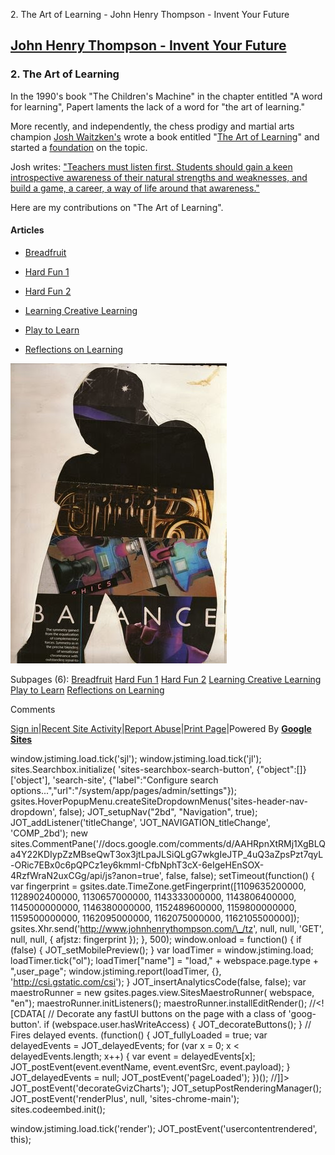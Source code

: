2\. The Art of Learning - John Henry Thompson - Invent Your Future 

[John Henry Thompson - Invent Your Future](index.html)
------------------------------------------------------

    

### 2\. The Art of Learning

In the 1990's book "The Children's Machine" in the chapter entitled "A word for learning", Papert laments the lack of a word for "the art of learning." 

  

More recently, and independently, the chess prodigy and martial arts champion [Josh Waitzken's](http://www.joshwaitzkin.com/) wrote a book entitled "[The Art of Learning](http://www.amazon.com/Art-Learning-Journey-Pursuit-Excellence/dp/0743277465/ref=ed_oe_p)" and started a [foundation](http://theartoflearningproject.org/educate/jw-foundation/) on the topic.  
  
Josh writes: ["Teachers must listen first. Students should gain a keen introspective awareness of their natural strengths and weaknesses, and build a game, a career, a way of life around that awareness."](http://theartoflearningproject.org/educate/jw-foundation/)

  

Here are my contributions on "The Art of Learning".

  

#### Articles

*   [Breadfruit](the-art-of-learning/breadfrui.html)
    
*   [Hard Fun 1](the-art-of-learning/hard-fun-1.html)
    
*   [Hard Fun 2](the-art-of-learning/hard-fun-2.html)
    
*   [Learning Creative Learning](the-art-of-learning/learning-creative-learning.html)
    
*   [Play to Learn](the-art-of-learning/play-to-learn.html)
    
*   [Reflections on Learning](the-art-of-learning/reflections.html)
    

  

[![](_/rsrc/1295207804606/the-art-of-learning/83_balance_wigs.jpg)](http://www.johnhenrythompson.com/the-art-of-learning/83_balance_wigs.jpg?attredirects=0)

  

Subpages (6): [Breadfruit](the-art-of-learning/breadfrui.html) [Hard Fun 1](the-art-of-learning/hard-fun-1.html) [Hard Fun 2](the-art-of-learning/hard-fun-2.html) [Learning Creative Learning](the-art-of-learning/learning-creative-learning.html) [Play to Learn](the-art-of-learning/play-to-learn.html) [Reflections on Learning](the-art-of-learning/reflections.html)

Comments

[Sign in](https://accounts.google.com/ServiceLogin?continue=http://sites.google.com/a/johnhenrythompson.com/jht/the-art-of-learning&service=jotspot)|[Recent Site Activity](system/app/pages/recentChanges.html)|[Report Abuse](http://sites.google.com/a/johnhenrythompson.com/jht/system/app/pages/reportAbuse)|[Print Page](javascript:;)|Powered By **[Google Sites](http://sites.google.com/site)**

window.jstiming.load.tick('sjl'); window.jstiming.load.tick('jl'); sites.Searchbox.initialize( 'sites-searchbox-search-button', {"object":\[\]}\['object'\], 'search-site', {"label":"Configure search options...","url":"/system/app/pages/admin/settings"}); gsites.HoverPopupMenu.createSiteDropdownMenus('sites-header-nav-dropdown', false); JOT\_setupNav("2bd", "Navigation", true); JOT\_addListener('titleChange', 'JOT\_NAVIGATION\_titleChange', 'COMP\_2bd'); new sites.CommentPane('//docs.google.com/comments/d/AAHRpnXtRMj1XgBLQa4Y22KDIypZzMBseQwT3ox3jtLpaJLSiQLgG7wkgIeJTP\_4uQ3aZpsPzt7qyL-ORic7EBx0c6pQPCz1ey6kmmI-CfbNphT3cX-6eIgeHEnSOX-4RzfWraN2uxCGg/api/js?anon=true', false, false); setTimeout(function() { var fingerprint = gsites.date.TimeZone.getFingerprint(\[1109635200000, 1128902400000, 1130657000000, 1143333000000, 1143806400000, 1145000000000, 1146380000000, 1152489600000, 1159800000000, 1159500000000, 1162095000000, 1162075000000, 1162105500000\]); gsites.Xhr.send('http://www.johnhenrythompson.com/\_/tz', null, null, 'GET', null, null, { afjstz: fingerprint }); }, 500); window.onload = function() { if (false) { JOT\_setMobilePreview(); } var loadTimer = window.jstiming.load; loadTimer.tick("ol"); loadTimer\["name"\] = "load," + webspace.page.type + ",user\_page"; window.jstiming.report(loadTimer, {}, 'http://csi.gstatic.com/csi'); } JOT\_insertAnalyticsCode(false, false); var maestroRunner = new gsites.pages.view.SitesMaestroRunner( webspace, "en"); maestroRunner.initListeners(); maestroRunner.installEditRender(); //<!\[CDATA\[ // Decorate any fastUI buttons on the page with a class of 'goog-button'. if (webspace.user.hasWriteAccess) { JOT\_decorateButtons(); } // Fires delayed events. (function() { JOT\_fullyLoaded = true; var delayedEvents = JOT\_delayedEvents; for (var x = 0; x < delayedEvents.length; x++) { var event = delayedEvents\[x\]; JOT\_postEvent(event.eventName, event.eventSrc, event.payload); } JOT\_delayedEvents = null; JOT\_postEvent('pageLoaded'); })(); //\]\]> JOT\_postEvent('decorateGvizCharts'); JOT\_setupPostRenderingManager(); JOT\_postEvent('renderPlus', null, 'sites-chrome-main'); sites.codeembed.init();

window.jstiming.load.tick('render'); JOT\_postEvent('usercontentrendered', this);